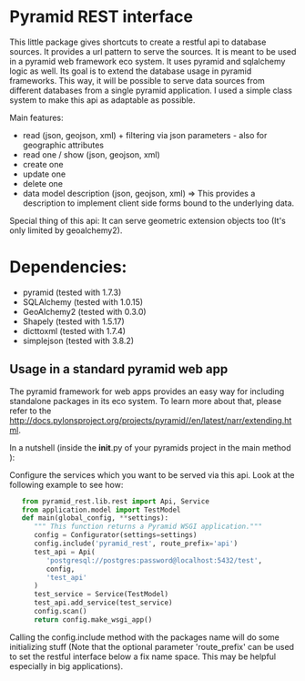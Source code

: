 Pyramid REST interface
======================

This little package gives shortcuts to create a restful api to database sources. It provides a url pattern to serve the
sources.
It is meant to be used in a pyramid web framework eco system. It uses pyramid and sqlalchemy logic as well. Its goal is
to extend the database usage in pyramid frameworks. This way, it will be possible to serve data sources from
different databases from a single pyramid application.
I used a simple class system to make this api as adaptable as possible.

Main features:

* read (json, geojson, xml) + filtering via json parameters - also for geographic attributes
* read one / show (json, geojson, xml)
* create one
* update one
* delete one
* data model description (json, geojson, xml) => This provides a description to implement client side forms bound to the underlying data.

Special thing of this api: It can serve geometric extension objects too (It's only limited by geoalchemy2).

Dependencies:
=============
* pyramid (tested with 1.7.3)
* SQLAlchemy (tested with 1.0.15)
* GeoAlchemy2 (tested with 0.3.0)
* Shapely (tested with 1.5.17)
* dicttoxml (tested with 1.7.4)
* simplejson (tested with 3.8.2)


Usage in a standard pyramid web app
-----------------------------------

The pyramid framework for web apps provides an easy way for including standalone packages in its eco system. To learn
more about that, please refer to the http://docs.pylonsproject.org/projects/pyramid//en/latest/narr/extending.html.

In a nutshell (inside the __init__.py of your pyramids project in the main method ):

Configure the services which you want to be served via this api. Look at the following example to see how: 

```python
   from pyramid_rest.lib.rest import Api, Service
   from application.model import TestModel
   def main(global_config, **settings):
      """ This function returns a Pyramid WSGI application."""
      config = Configurator(settings=settings)
      config.include('pyramid_rest', route_prefix='api')
      test_api = Api(
         'postgresql://postgres:password@localhost:5432/test',
         config,
         'test_api'
      )
      test_service = Service(TestModel)
      test_api.add_service(test_service)
      config.scan()
      return config.make_wsgi_app()
```

Calling the config.include method with the packages name will do some initializing stuff (Note that the optional
parameter 'route_prefix' can be used to set the restful interface below a fix name space. This may be helpful especially
in big applications).
```
